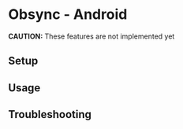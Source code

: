 # Obsync - Android

**CAUTION:** These features are not implemented yet

## Setup

## Usage

## Troubleshooting
